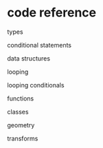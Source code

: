 # code reference

types

conditional statements

data structures

looping

looping conditionals

functions

classes

geometry

transforms